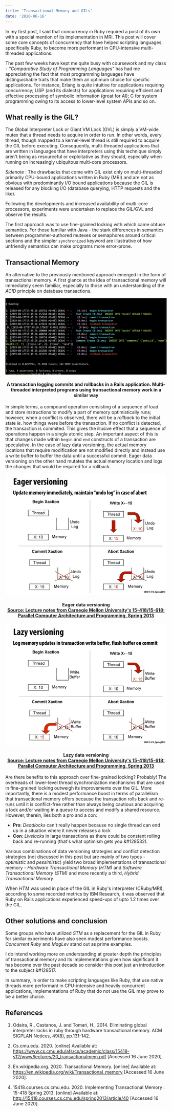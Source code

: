 ```yaml
---
title: 'Transactional Memory and GILs'
date: '2020-06-16'
---
```


In my first post, I said that concurrency in Ruby required a post of its own with a special mention of its implementation in MRI. This post will cover some core concepts of concurrency that have helped scripting languages, specifically Ruby, to become more performant in CPU-intensive multi-threaded applications.

The past few weeks have kept me quite busy with coursework and my class - _"Comparative Study of Programming Languages"_ has had me appreciating the fact that most programming languages have distinguishable traits that make them an optimum choice for specific applications. For instance, Erlang is quite intuitive for applications requiring concurrency; LISP (and its dialects) for applications requiring efficient and effective processing of symbolic information (great for AI);
C for system programming owing to its access to lower-level system APIs and so on.

## What really is the GIL?

The Global Interpreter Lock or Giant VM Lock (GVL) is simply a VM-wide mutex that a thread needs to acquire in order to run. In other words, every thread, though mapped to a kernel-level thread is still required to acquire the GIL before executing. Consequently, multi-threaded applications that are written in languages that have interpreters using this technique simply aren't being as resourceful or exploitative as they should, especially when running on increasingly ubiquitous multi-core processors.

_Sidenote_ : The drawbacks that come with GIL exist only on multi-threaded primarily CPU-bound applications written in Ruby (MRI) and are not as obvious with predominantly I/O bound applications because the GIL is released for any blocking I/O (database querying, HTTP requests and the like).

Following the developments and increased availability of multi-core processors, experiments were undertaken to replace the GIL/GVL and observe the results.

The first approach was to use fine-grained locking with which came obtuse semantics. For those familiar with Java - the stark differences in semantics between programmer-authored mutexes or semaphores around critical sections and the simpler `synchronized` keyword are illustrative of how unfriendly semantics can make programs more error-prone.

## Transactional Memory

An alternative to the previously mentioned approach emerged in the form of transactional memory. A first glance at the idea of transactional memory will immediately seem familiar, especially to those with an understanding of the _ACID_ principle on database transactions.

![a rails transaction](transaction.png)

#### <center> A transaction logging commits and rollbacks in a Rails application. Multi-threaded interpreted programs using transactional memory work in a similar way</center>

In simple terms, a compound operation consisting of a sequence of load and store instructions to modify a part of memory optimistically runs; however, when a conflict is observed, there will be a _rollback_ to the initial state _ie_. how things were before the transaction. If no conflict is detected, the transaction is commited. This gives the illusive effect that a sequence of operations happen in a single atomic step. An important aspect of this is that changes made within `begin` and `end` constructs of a transaction are speculative. In the case of lazy data versioning, the actual memory locations that require modification are not modified directly and instead use a write buffer to buffer the data until a successful commit. Eager data versioning on the other hand mutates the actual memory location and logs the changes that would be required for a rollback.

![eager data versioning](eager_versioning.png)

#### <center> Eager data versioning <br/> [Source: Lecture notes from Carnegie Mellon University's 15-418/15-618: Parallel Computer Architecture and Programming, Spring 2013](http://15418.courses.cs.cmu.edu/spring2013content/lectures/20_transactionalmem/images/slide_041.png) </center>

![lazy data versioning](lazy_versioning.png)

#### <center> Lazy data versioning <br/> [Source: Lecture notes from Carnegie Mellon University's 15-418/15-618: Parallel Computer Architecture and Programming, Spring 2013](http://15418.courses.cs.cmu.edu/spring2013content/lectures/20_transactionalmem/images/slide_041.png) </center>

Are there benefits to this approach over fine-grained locking? Probably! The overheads of lower-level thread synchronization mechanisms that are used in fine-grained locking outweigh its improvements over the GIL. More importantly, there is a modest performance boost in terms of parallelism that transactional memory offers because the transaction rolls back and re-runs until it is conflict-free rather than always being cautious and acquiring a lock and/or waiting in a queue to access and modify a shared resource. However, therein, lies both a pro and a con:

- **Pro**: _Deadlocks_ can't really happen because no single thread can end up in a situation where it never releases a lock
- **Con**: _Livelocks_ in large transactions as there could be constant rolling back and re-running (that's what optimism gets you &#128532).

Various combinations of data versioning strategies and conflict detection strategies (not discussed in this post but are mainly of two types - _optimistic_ and _pessimistic_) yield two broad implementations of transactional memory - _Hardware Transactional Memory (HTM)_ and _Software Transactional Memory (STM)_ and more recently a third, _Hybrid Transactional Memory_.

When _HTM_ was used in place of the GIL in Ruby's interpreter (CRuby/MRI), according to some recorded metrics by IBM Research, it was observed that Ruby on Rails applications experienced speed-ups of upto 1.2 times over the GIL.

## Other solutions and conclusion

Some groups who have utilized _STM_ as a replacement for the GIL in Ruby for similar experiments have also seen modest performance boosts. _Concurrent Ruby_ and _MagLev_ stand out as prime examples.

I do intend working more on understanding at greater depth the principles of transactional memory and its implementations given how significant it has become over the past decade so consider this post just an introduction to the subject &#128517.

In summary, in order to make scripting languages like Ruby, that use native threads more performant in CPU-intensive and heavily concurrent applications, implementations of Ruby that do not use the GIL may prove to be a better choice.

## References

1. Odaira, R., Castanos, J. and Tomari, H., 2014. Eliminating global interpreter locks in ruby through hardware transactional memory. ACM SIGPLAN Notices, 49(8), pp.131-142.

2. Cs.cmu.edu. 2020. [online] Available at: <https://www.cs.cmu.edu/afs/cs/academic/class/15418-s12/www/lectures/20_transactionalmem.pdf> [Accessed 16 June 2020].

3. En.wikipedia.org. 2020. Transactional Memory. [online] Available at: <https://en.wikipedia.org/wiki/Transactional_memory> [Accessed 16 June 2020].

4. 15418.courses.cs.cmu.edu. 2020. Implementing Transactional Memory : 15-418 Spring 2013. [online] Available at: <http://15418.courses.cs.cmu.edu/spring2013/article/40> [Accessed 16 June 2020].
